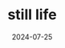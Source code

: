 ---
date: 2024-07-25
title: still life
alt: A child lies across the seat of a train, sleeping, with one leg up on the arm rest.
exif:
  iso: 400
---